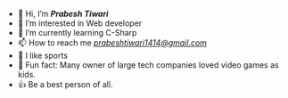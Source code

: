 - 👋 Hi, I’m <b><i>Prabesh Tiwari</b></i>
- 👀 I’m interested in Web developer 
- 🌱 I’m currently learning C-Sharp
- 📫 How to reach me <i>prabeshtiwari1414@gmail.com</i>
- 💓 I like sports
- 🙂 Fun fact: Many owner of large tech companies loved video games as kids.
- 👍 Be a best person of all.
<!---
prabeshtiwari1414/prabeshtiwari1414 is a ✨ special ✨ repository because its `README.md` (this file) appears on your GitHub profile.
You can click the Preview link to take a look at your changes.
--->
